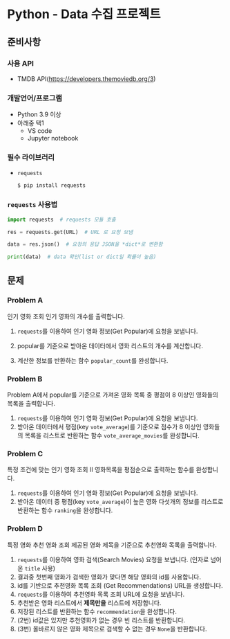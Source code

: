 # Python - Data 수집 프로젝트



## 준비사항 

### 사용 API

-  TMDB API(https://developers.themoviedb.org/3) 

### 개발언어/프로그램 

- Python 3.9 이상 
- 아래중 택1
  - VS code
  - Jupyter notebook

### 필수 라이브러리 

- `requests ` 

  ```sh
  $ pip install requests
  ```



### `requests` 사용법

```python
import requests  # requests 모듈 호출

res = requests.get(URL)  # URL 로 요청 보냄

data = res.json()  # 요청의 응답 JSON을 *dict*로 변환함

print(data)  # data 확인(list or dict일 확률이 높음)
```





## 문제

### Problem A

인기 영화 조회 인기 영화의 개수를 출력합니다. 

1. `requests`를 이용하여 인기 영화 정보(Get Popular)에 요청을 보냅니다. 

2. popular를 기준으로 받아온 데이터에서 영화 리스트의 개수를 계산합니다.  

3. 계산한 정보를 반환하는 함수 `popular_count`를 완성합니다. 

   

### Problem B

Problem A에서 popular를 기준으로 가져온 영화 목록 중 평점이 8 이상인 영화들의 목록을 출력합니다. 

1. `requests`를 이용하여 인기 영화 정보(Get Popular)에 요청을 보냅니다.
2. 받아온 데이터에서 평점(key `vote_average`)를 기준으로 점수가 8 이상인 영화들의 목록을 리스트로 반환하는 함수 `vote_average_movies`를 완성합니다.



### Problem C

특정 조건에 맞는 인기 영화 조회 II 영화목록을 평점순으로 출력하는 함수를 완성합니다. 

1. `requests`를 이용하여 인기 영화 정보(Get Popular)에 요청을 보냅니다.
2. 받아온 데이터 중 평점(key `vote_average`)이 높은 영화 다섯개의 정보를 리스트로 반환하는 함수 `ranking`을 완성합니다. 



### Problem D

특정 영화 추천 영화 조회 제공된 영화 제목을 기준으로 추천영화 목록을 출력합니다.

1. `requests`를 이용하여 영화 검색(Search Movies) 요청을 보냅니다. (인자로 넘어온 `title` 사용)
2. 결과중 첫번째 영화가 검색한 영화가 맞다면 해당 영화의 id를 사용합니다.
3. id를 기반으로 추천영화 목록 조회 (Get Recommendations) URL을 생성합니다. 
4. `requests`를 이용하여 추천영화 목록 조회 URL에 요청을 보냅니다. 
5. 추천받은 영화 리스트에서 **제목만을** 리스트에 저장합니다. 
6. 저장된 리스트를 반환하는 함수 `recommendation`을 완성합니다. 
7. (2번) id값은 있지만 추천영화가 없는 경우 빈 리스트를 반환합니다. 
8. (3번) 올바르지 않은 영화 제목으로 검색할 수 없는 경우 `None`을 반환합니다. 



